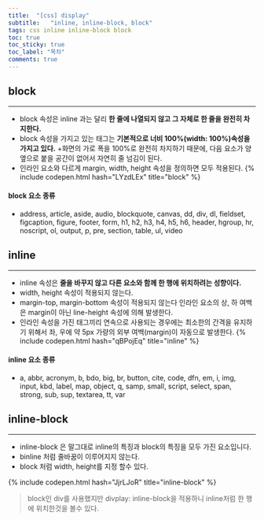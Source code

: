 ```yaml
---
title:  "[css] display"
subtitle:   "inline, inline-block, block"
tags: css inline inline-block block
toc: true
toc_sticky: true
toc_label: "목차"
comments: true
---
```


## block
---
+ block 속성은 inline 과는 달리 __한 줄에 나열되지 않고 그 자체로 한 줄을 완전히 차지한다.__
+ block 속성을 가지고 있는 태그는 __기본적으로 너비 100%(width: 100%)속성을 가지고 있다.__
+화면의 가로 폭을 100%로 완전히 차지하기 때문에, 다음 요소가 양 옆으로 붙을 공간이 없어서 자연히 줄 넘김이 된다.
+ 인라인 요소와 다르게 margin, width, height 속성을 정의하면 모두 적용된다.
{% include codepen.html hash="LYzdLEx" title="block" %}

#### block 요소 종류
+ address, article, aside, audio, blockquote, canvas, dd, div, dl, fieldset, figcaption, figure, footer, form, h1, h2, h3, h4, h5, h6, header, hgroup, hr, noscript, ol, output, p, pre, section, table, ul, video

## inline
---
+ inline 속성은 __줄을 바꾸지 않고 다른 요소와 함께 한 행에 위치하려는 성향이다.__
+ width, height 속성이 적용되지 않는다.
+ margin-top, margin-bottom 속성이 적용되지 않는다 인라인 요소의 상, 하 여백은 margin이 아닌 line-height 속성에 의해 발생한다.
+ 인라인 속성을 가진 태그끼리 연속으로 사용되는 경우에는 최소한의 간격을 유지하기 위해서 좌, 우에 약 5px 가량의 외부 여백(margin)이 자동으로 발생한다.
{% include codepen.html hash="qBPojEq" title="inline" %}

#### inline 요소 종류 
+ a, abbr, acronym, b, bdo, big, br, button, cite, code, dfn, em, i, img, input, kbd, label, map, object, q, samp, small, script, select, span, strong, sub, sup, textarea, tt, var

## inline-block
---
+ inline-block 은 말그대로 inline의 특징과 block의 특징을 모두 가진 요소입니다.
+ binline 처럼 줄바꿈이 이루어지지 않는다.
+ block 처럼 width, height를 지정 할수 있다.

{% include codepen.html hash="JjrLJoR" title="inline-block" %}
> block인 div를 사용했지만 divplay: inline-block을 적용하니 inline처럼 한 행에 위치한것을 볼수 있다.



